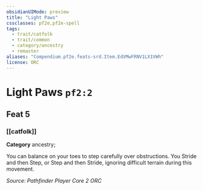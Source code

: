 ```yaml
---
obsidianUIMode: preview
title: "Light Paws"
cssclasses: pf2e,pf2e-spell
tags:
  - trait/catfolk
  - trait/common
  - category/ancestry
  - remaster
aliases: "Compendium.pf2e.feats-srd.Item.EdVMwFRNV1LX1VWh"
license: ORC
---
```

# Light Paws `pf2:2`
## Feat 5
### [[catfolk]]

**Category** ancestry; 




You can balance on your toes to step carefully over obstructions. You Stride and then Step, or Step and then Stride, ignoring difficult terrain during this movement.

*Source: Pathfinder Player Core 2*
*ORC*